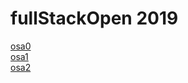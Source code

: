 # fullStackOpen 2019  


[osa0](https://github.com/alemati/fullStackOpen/tree/master/osa0)  
[osa1](https://github.com/alemati/fullStackOpen/tree/master/osa1)  
[osa2](https://github.com/alemati/fullStackOpen/tree/master/osa2)
